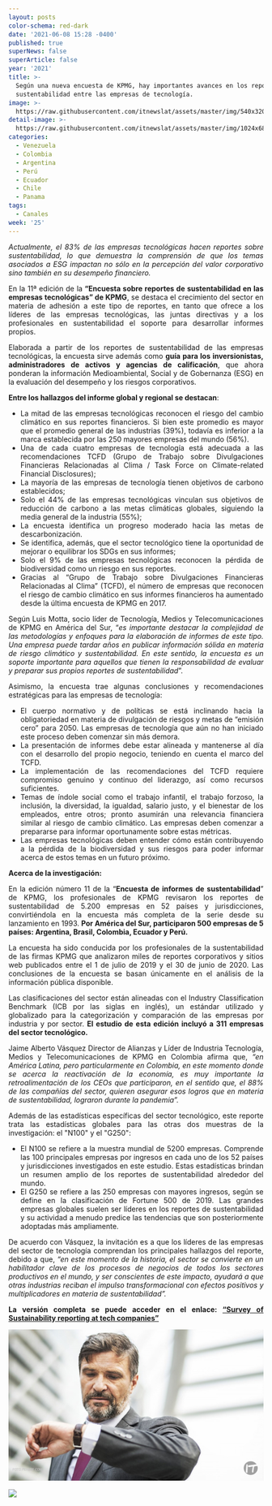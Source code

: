 ```yaml
---
layout: posts
color-schema: red-dark
date: '2021-06-08 15:28 -0400'
published: true
superNews: false
superArticle: false
year: '2021'
title: >-
  Según una nueva encuesta de KPMG, hay importantes avances en los reportes de
  sustentabilidad entre las empresas de tecnología.
image: >-
  https://raw.githubusercontent.com/itnewslat/assets/master/img/540x320/Ejecutivo-pendiente-p.jpg
detail-image: >-
  https://raw.githubusercontent.com/itnewslat/assets/master/img/1024x680/Ejecutivo-pendiente-g.jpg
categories:
  - Venezuela
  - Colombia
  - Argentina
  - Perú
  - Ecuador
  - Chile
  - Panama
tags:
  - Canales
week: '25'
---
```

<p style="text-align: justify;"><em>Actualmente, el 83% de las empresas tecnológicas hacen reportes sobre sustentabilidad, lo que demuestra la comprensión de que los temas asociados a ESG impactan no sólo en la percepción del valor corporativo sino también en su desempeño financiero.</em></p>
<p style="text-align: justify;">En la 11ª edición de la<strong> “Encuesta sobre reportes de sustentabilidad en las empresas tecnológicas” de KPMG</strong>, se destaca el crecimiento del sector en materia de adhesión a este tipo de reportes, en tanto que ofrece a los líderes de las empresas tecnológicas, las juntas directivas y a los profesionales en sustentabilidad el soporte para desarrollar informes propios.</p>
<p style="text-align: justify;">Elaborada a partir de los reportes de sustentabilidad de las empresas tecnológicas, la encuesta sirve además como <strong>guía para los inversionistas, administradores de activos y agencias de calificación</strong>, que ahora ponderan la información Medioambiental, Social y de Gobernanza (ESG) en la evaluación del desempeño y los riesgos corporativos.</p>
<p style="text-align: justify;"><strong>Entre los hallazgos del informe global y regional se destacan</strong>:</p>

<ul style="text-align: justify;">
	<li>La mitad de las empresas tecnológicas reconocen el riesgo del cambio climático en sus reportes financieros. Si bien este promedio es mayor que el promedio general de las industrias (39%), todavía es inferior a la marca establecida por las 250 mayores empresas del mundo (56%).</li>
	<li>Una de cada cuatro empresas de tecnología está adecuada a las recomendaciones TCFD (Grupo de Trabajo sobre Divulgaciones Financieras Relacionadas al Clima / Task Force on Climate-related Financial Disclosures);</li>
	<li>La mayoría de las empresas de tecnología tienen objetivos de carbono establecidos;</li>
	<li>Solo el 44% de las empresas tecnológicas vinculan sus objetivos de reducción de carbono a las metas climáticas globales, siguiendo la media general de la industria (55%);</li>
	<li>La encuesta identifica un progreso moderado hacia las metas de descarbonización.</li>
	<li>Se identifica, además, que el sector tecnológico tiene la oportunidad de mejorar o equilibrar los SDGs en sus informes;</li>
	<li>Solo el 9% de las empresas tecnológicas reconocen la pérdida de biodiversidad como un riesgo en sus reportes.</li>
	<li>Gracias al “Grupo de Trabajo sobre Divulgaciones Financieras Relacionadas al Clima” (TCFD), el número de empresas que reconocen el riesgo de cambio climático en sus informes financieros ha aumentado desde la última encuesta de KPMG en 2017.</li>
</ul>
<p style="text-align: justify;">Según Luis Motta, socio líder de Tecnología, Medios y Telecomunicaciones de KPMG en América del Sur, “<em>es importante destacar la complejidad de las metodologías y enfoques para la elaboración de informes de este tipo. Una empresa puede tardar años en publicar información sólida en materia de riesgo climático y sustentabilidad. En este sentido, la encuesta es un soporte importante para aquellos que tienen la responsabilidad de evaluar y preparar sus propios reportes de sustentabilidad</em>”.</p>
<p style="text-align: justify;">Asimismo, la encuesta trae algunas conclusiones y recomendaciones estratégicas para las empresas de tecnología:</p>

<ul style="text-align: justify;">
	<li>El cuerpo normativo y de políticas se está inclinando hacia la obligatoriedad en materia de divulgación de riesgos y metas de “emisión cero” para 2050. Las empresas de tecnología que aún no han iniciado este proceso deben comenzar sin más demora.</li>
	<li>La presentación de informes debe estar alineada y mantenerse al día con el desarrollo del propio negocio, teniendo en cuenta el marco del TCFD.</li>
	<li>La implementación de las recomendaciones del TCFD requiere compromiso genuino y continuo del liderazgo, así como recursos suficientes.</li>
	<li>Temas de índole social como el trabajo infantil, el trabajo forzoso, la inclusión, la diversidad, la igualdad, salario justo, y el bienestar de los empleados, entre otros; pronto asumirán una relevancia financiera similar al riesgo de cambio climático. Las empresas deben comenzar a prepararse para informar oportunamente sobre estas métricas.</li>
	<li>Las empresas tecnológicas deben entender cómo están contribuyendo a la pérdida de la biodiversidad y sus riesgos para poder informar acerca de estos temas en un futuro próximo.</li>
</ul>
<p style="text-align: justify;"><strong>Acerca de la investigación:</strong></p>
<p style="text-align: justify;">En la edición número 11 de la “<strong>Encuesta de informes de sustentabilidad</strong>” de KPMG, los profesionales de KPMG revisaron los reportes de sustentabilidad de 5.200 empresas en 52 países y jurisdicciones, convirtiéndola en la encuesta más completa de la serie desde su lanzamiento en 1993. <strong>Por América del Sur, participaron 500 empresas de 5 países: Argentina, Brasil, Colombia, Ecuador y Perú.</strong></p>
<p style="text-align: justify;">La encuesta ha sido conducida por los profesionales de la sustentabilidad de las firmas KPMG que analizaron miles de reportes corporativos y sitios web publicados entre el 1 de julio de 2019 y el 30 de junio de 2020. Las conclusiones de la encuesta se basan únicamente en el análisis de la información pública disponible.</p>
<p style="text-align: justify;">Las clasificaciones del sector están alineadas con el Industry Classification Benchmark (ICB por las siglas en inglés), un estándar utilizado y globalizado para la categorización y comparación de las empresas por industria y por sector. <strong>El estudio de esta edición incluyó a 311 empresas del sector tecnológico.</strong></p>
<p style="text-align: justify;">Jaime Alberto Vásquez Director de Alianzas y Líder de Industria Tecnología, Medios y Telecomunicaciones de KPMG en Colombia afirma que, <em>“en América Latina, pero particularmente en Colombia, en este momento donde se acerca la reactivación de la economía, es muy importante la retroalimentación de los CEOs que participaron, en el sentido que, el 88% de las compañías del sector, quieren asegurar esos logros que en materia de sustentabilidad, lograron durante la pandemia”.</em></p>
<p style="text-align: justify;">Además de las estadísticas específicas del sector tecnológico, este reporte trata las estadísticas globales para las otras dos muestras de la investigación: el "N100" y el "G250":</p>

<ul style="list-style-type: disc; text-align: justify;">
	<li>El N100 se refiere a la muestra mundial de 5200 empresas. Comprende las 100 principales empresas por ingresos en cada uno de los 52 países y jurisdicciones investigados en este estudio. Estas estadísticas brindan un resumen amplio de los reportes de sustentabilidad alrededor del mundo.</li>
	<li>El G250 se refiere a las 250 empresas con mayores ingresos, según se define en la clasificación de Fortune 500 de 2019. Las grandes empresas globales suelen ser líderes en los reportes de sustentabilidad y su actividad a menudo predice las tendencias que son posteriormente adoptadas más ampliamente.</li>
</ul>
<p style="text-align: justify;">De acuerdo con Vásquez, la invitación es a que los líderes de las empresas del sector de tecnología comprendan los principales hallazgos del reporte, debido a que, <em>“en este momento de la historia, el sector se convierte en un habilitador clave de los procesos de negocios de todos los sectores productivos en el mundo, y ser conscientes de este impacto, ayudará a que otras industrias reciban el impulso transformacional con efectos positivos y multiplicadores en materia de sustentabilidad”.</em></p>
<p style="text-align: justify;"><strong>La versión completa se puede acceder en el enlace: </strong><a href="https://home.kpmg/co/es/home/insights/2021/05/encuesta-global-sobre-reportes-de-sustentabilidad-en-las-empresas-tecnologicas.html"><strong>“Survey of Sustainability reporting at tech companies”</strong></a></p>

![](https://raw.githubusercontent.com/itnewslat/assets/master/img/540x320/Ejecutivo-pendiente-p.jpg)

<img src="https://tracker.metricool.com/c3po.jpg?hash=56f88a41e39ab42c063cc51676587a04"/>
